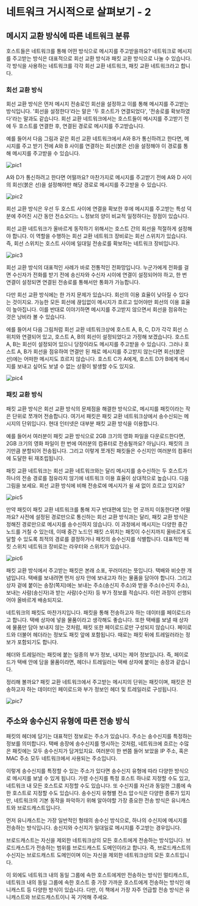 # 네트워크 거시적으로 살펴보기 - 2
## 메시지 교환 방식에 따른 네트워크 분류
호스트들은 네트워크를 통해 어떤 방식으로 메시지를 주고받을까요? 네트워크로 메시지를 주고받는 방식은 대표적으로 회선 교환 방식과 패킷 교환 방식으로 나눌 수 있습니다. 각 방식을 사용하는 네트워크를 각각 회선 교환 네트워크, 패킷 교환 네트워크라고 합니다.

### 회선 교환 방식
회선 교환 방식은 먼저 메시지 전송로인 회선을 설정하고 이를 통해 메시지를 주고받는 방식입니다. '회선을 설정한다'라는 말은 '두 호스트가 연결되었다', '전송로를 확보하였다'라는 말과도 같습니다. 회선 교환 네트워크에서는 호스트들이 메시지를 주고받기 전에 두 호스트를 연결한 후, 연결된 경로로 메시지를 주고받습니다.

예를 들어서 다음 그림과 같은 회선 교환 네트워크에서 A와 B가 통신하려고 한다면, 메시지를 주고 받기 전에 A와 B 사이를 연결하는 회선(붉은 선)을 설정해야 이 경로를 통해 메시지를 주고받을 수 있습니다.

![pic1](https://hongong.hanbit.co.kr/wp-content/uploads/2024/04/%ED%9A%8C%EC%84%A0-%EA%B5%90%ED%99%98-%EB%B0%A9%EC%8B%9D-1.png)

A와 D가 통신하려고 한다면 어떨까요? 마찬가지로 메시지를 주고받기 전에 A와 D 사이의 회선(붉은 선)을 설정해야만 해당 경로로 메시지를 주고받을 수 있습니다.

![pic2](https://hongong.hanbit.co.kr/wp-content/uploads/2024/04/%ED%9A%8C%EC%84%A0-%EA%B5%90%ED%99%98-%EB%B0%A9%EC%8B%9D-2.png)

회선 교환 방식은 우선 두 호스트 사이에 연결을 확보한 후에 메시지를 주고받는 특성 덕분에 주어진 시간 동안 전소오디느 ㄴ정보의 양이 비교적 일정하다는 장점이 있습니다.

회선 교환 네트워크가 올바르게 동작하기 위해서는 호스트 간의 회선을 적절하게 설정해야 합니다. 이 역할을 수행하는 회선 교환 네트워크 장비로는 회선 스위치가 있습니다. 즉, 회선 스위치는 호스트 사이에 일대일 전송로를 확보하는 네트워크 장비입니다.

![pic3](https://hongong.hanbit.co.kr/wp-content/uploads/2024/04/%ED%9A%8C%EC%84%A0-%EC%8A%A4%EC%9C%84%EC%B9%98.png)

회선 교환 방식의 대표적인 사례가 바로 전통적인 전화망입니다. 누군가에게 전화를 걸면 수신자가 전화를 받기 전에 송신자와 수신자 시이에 연결이 설정되어야 하고, 한 번 연결이 설정되면 연결된 전송로를 통해서만 통화가 가능합니다.

다만 회선 교환 방식에는 한 가지 문제가 있습니다. 회선의 이용 효율이 낮아질 수 있다는 것이지요. 가능한 모든 회선에 끊임없이 메시지가 흐르고 있어야만 회선의 이용 효율이 높아집니다. 이를 반대로 이야기하면 메시지를 주고받지 않으면서 회선을 점유하는 것은 낭비라 볼 수 있습니다.

에를 들어서 다음 그림처럼 회선 교환 네트워크상에 호스트 A, B, C, D가 각각 회선 스위치와 연결되어 있고, 호스트 A, B의 회선이 설정되었다고 가정해 보겠습니다. 호스트 A, B는 회선이 설정되어 있으니 당장이라도 메시지를 주고받을 수 있습니다. 그러나 호스트 A, B가 회선을 점유하여 연결만 된 채로 메시지를 주고받지 않는다면 회선(붉은 선)에는 어떠한 메시지도 흐르지 않습니다. 호스트 C가 A에게, 호스트 D가 B에게 메시지를 보내고 싶어도 보낼 수 없는 상황이 발생할 수도 있지요.

![pic4](https://hongong.hanbit.co.kr/wp-content/uploads/2024/04/%ED%9A%8C%EC%84%A0-%EA%B5%90%ED%99%98-%EB%B0%A9%EC%8B%9D-3.png)

### 패킷 교환 방식
패킷 교환 방식은 회선 교환 방식의 문제점을 해결한 방식으로, 메시지를 패킷이라는 작은 단위로 쪼개어 전송합니다. 여기서 패킷은 패킷 교환 네트워크상에서 송수신되는 메시지의 단위입니다. 현대 인터넷은 대부분 패킷 교환 방식을 이용합니다.

예를 들어서 여러분이 패킷 교환 방식으로 2GB 크기의 영화 파일을 다운로드한다면, 2GB 크기의 영화 파일이 한 번에 여러분의 컴퓨터로 전송될까요? 아닙니다. 패킷의 크기만큼 분할되어 전송됩니다. 그리고 이렇게 쪼개진 패킷들은 수신지인 여러분의 컴퓨터에 도달한 뒤 재조립됩니다.

패킷 교환 네트워크는 회선 교환 네트워크와는 달리 메시지를 송수신하는 두 호스트가 하나의 전송 경로를 점유라지 않기에 네트워크 이용 효율이 상대적으로 높습니다. 다음 그림을 보세요. 회선 교환 방식에 비해 전송로에 메시지가 쉴 새 없이 흐르고 있지요?

![pic5](https://hongong.hanbit.co.kr/wp-content/uploads/2024/04/%ED%8C%A8%ED%82%B7-%EA%B5%90%ED%99%98-%EB%B0%A9%EC%8B%9D.png)

만약 패킷이 패킷 교환 네트워크를 통해 지구 반대편에 있는 먼 곳까지 이동한다면 어떨까요? 사전에 설정된 경로만으로 통신하는 회선 교환 방식과는 달리, 패킷 교환 방식은 정해진 경로만으로 메시지를 송수신하지 않습니다. 이 과정에서 메시지는 다양한 중간 노드를 거칠 수 있는데, 이때 중간 노드인 패킷 스위치는 패킷이 수신지까지 올바르게 도달할 수 있도록 최적의 경로를 결정하거나 패킷의 송수신지를 식별합니다. 대표적인 패킷 스위치 네트워크 장비로는 라우터와 스위치가 있습니다.

![pic6](https://hongong.hanbit.co.kr/wp-content/uploads/2024/04/%ED%8C%A8%ED%82%B7-%ED%8C%A8%ED%82%B7%EC%8A%A4%EC%9C%84%EC%B9%98.png)

패킷 교환 방식에서 주고받는 패킷은 본래 소포, 꾸러미라는 뜻입니다. 택배와 비슷한 개념입니다. 택배를 보내려면 먼저 상자 안에 보내고자 하는 물품을 담아야 합니다. 그리고 상자 겉에 붙이는 송장(쪽지)에는 보내는 주소(송신지 주소)와 받을 주소(수신지 주소), 보내는 사람(송신자)과 받는 사람(수신자) 등 부가 정보를 적습니다. 이런 과정이 선행되어야 올바르게 배송되지요.

네트워크의 패킷도 마찬가지입니다. 패킷을 통해 전송하고자 하는 데이터를 페이로드라고 합니다. 택배 상자에 넣을 물품이라고 생각해도 좋습니다. 또한 택배를 보낼 때 상자에 물품만 담아 보내지 않는 것처럼, 패킷 또한 페이로드로만 구성되지 않습니다. 페이로드와 더불어 헤더라는 정보도 패킷 앞에 포함됩니다. 때로는 패킷 뒤에 트레일러라는 정보가 포함되기도 합니다.

헤더와 트레일러는 패킷에 붙는 일종의 부가 정보, 내지는 제어 정보입니다. 즉, 페이로드가 택배 안에 담을 물품이라면, 헤더나 트레일러는 택배 상자에 붙이는 송장과 같습니다.

정리해 볼까요? 패킷 교환 네트워크에서 주고받는 메시지의 단위는 패킷이며, 패킷은 전송하고자 하는 데이터인 페이로드와 부가 정보인 헤더 및 트레일러로 구성됩니다.

![pic7](https://hongong.hanbit.co.kr/wp-content/uploads/2024/04/%ED%8E%98%EC%9D%B4%EB%A1%9C%EB%93%9C-%ED%97%A4%EB%8D%94-%ED%8A%B8%EB%A0%88%EC%9D%BC%EB%9F%AC.png)

## 주소와 송수신지 유형에 따른 전송 방식
패킷의 헤더에 담기는 대표적인 정보로는 주소가 있습니다. 주소는 송수신지를 특정하는 정보를 의미합니다. 택배 송장에 송수신지를 명시하는 것처럼, 네트워크에 흐르는 수많은 패킷에는 모두 송수신지가 담겨있지요. 여러분이 한 번쯤 들어 보았을 IP 주소, 혹은 MAC 주소 모두 네트워크에서 사용되는 주소입니다.

이렇게 송수신지를 특정할 수 있는 주소가 있다면 송수신지 유형에 따라 다양한 방식으로 메시지를 보낼 수 있게 됩니다. 가령 수신지를 특정 호스트 하나로 지정할 수도 있고, 네트워크 내 모든 호스트로 지정할 수도 있습니다. 또 수신지를 자신과 동일한 그룹에 속한 호스트로 지정할 수도 있습니다. 송수신지 유형별 전소 압ㅇ식은 다양한 종류가 있지만, 네트워크의 기본 동작을 파악하기 위해 알아야할 가장 중요한 전송 방식은 유니캐스트와 브로드캐스트입니다.

먼저 유니캐스트는 가장 일반적인 형태의 송수신 방식으로, 하나의 수신지에 메시지를 전송하는 방식입니다. 송신지와 수신지가 일대일로 메시지를 주고받는 경우입니다.

브로드캐스트는 자신을 제외한 네트워크상의 모든 호스트에게 전송하는 방식입니다. 브로드캐스트가 전송하는 범위를 브로드캐스트 도메인이라고 합니다. 즉, 브로드캐스트의 수신지는 브로드캐스트 도메인이며 이는 자신을 제외한 네트워크상의 모든 호스트입니다.

이 외에도 네트워크 내의 동일 그룹에 속한 호스트에게만 전송하는 방식인 멀티캐스트, 네트워크 내의 동일 그룹에 속한 호스트 중 가장 가까운 호스트에게 전송하는 방식인 애니캐스트 등 다양한 방식이 있습니다. 다만, 이 책에서 가장 자주 언급할 전송 방식은 유니캐스트와 브로드캐스트이니 꼭 기억해 주세요.